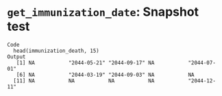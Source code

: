 # `get_immunization_date`: Snapshot test

    Code
      head(immunization_death, 15)
    Output
       [1] NA           "2044-05-21" "2044-09-17" NA           "2044-07-01"
       [6] NA           "2044-03-19" "2044-09-03" NA           NA          
      [11] NA           NA           NA           NA           "2044-12-11"

